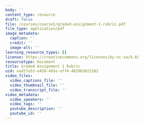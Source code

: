 ```yaml
---
body: ''
content_type: resource
draft: false
file: /courses/course1/graded-assignment-1-rubric.pdf
file_type: application/pdf
image_metadata:
  caption: ''
  credit: ''
  image-alt: ''
learning_resource_types: []
license: https://creativecommons.org/licenses/by-nc-sa/4.0/
resourcetype: Document
title: Graded Assignment 1 Rubric
uid: ead1fa53-e459-491e-aff4-482963622382
video_files:
  video_captions_file: ''
  video_thumbnail_file: ''
  video_transcript_file: ''
video_metadata:
  video_speakers: ''
  video_tags: ''
  youtube_description: ''
  youtube_id: ''
---
```

